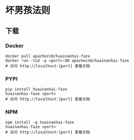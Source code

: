 # 坏男孩法则

## 下载

### Docker

```
docker pull apachecn0/huainanhai-faze
docker run -tid -p <port>:80 apachecn0/huainanhai-faze
# 访问 http://localhost:{port} 查看文档
```

### PYPI

```
pip install huainanhai-faze
huainanhai-faze <port>
# 访问 http://localhost:{port} 查看文档
```

### NPM

```
npm install -g huainanhai-faze
huainanhai-faze <port>
# 访问 http://localhost:{port} 查看文档
```